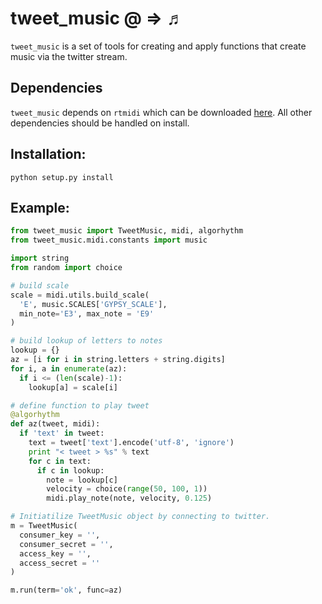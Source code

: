tweet_music @ => ♬
==================

`tweet_music` is a set of tools for creating and apply functions that create music via the twitter stream.

## Dependencies
`tweet_music` depends on `rtmidi` which can be downloaded [here](http://trac.chrisarndt.de/code/wiki/python-rtmidi). All other dependencies should be handled on install.

## Installation:
```
python setup.py install
```

## Example:
```python
from tweet_music import TweetMusic, midi, algorhythm
from tweet_music.midi.constants import music 

import string
from random import choice

# build scale
scale = midi.utils.build_scale(
  'E', music.SCALES['GYPSY_SCALE'], 
  min_note='E3', max_note = 'E9'
)

# build lookup of letters to notes
lookup = {}
az = [i for i in string.letters + string.digits]
for i, a in enumerate(az):
  if i <= (len(scale)-1):
    lookup[a] = scale[i]

# define function to play tweet
@algorhythm
def az(tweet, midi):
  if 'text' in tweet:
    text = tweet['text'].encode('utf-8', 'ignore')
    print "< tweet > %s" % text
    for c in text:
      if c in lookup:
        note = lookup[c]
        velocity = choice(range(50, 100, 1))
        midi.play_note(note, velocity, 0.125)

# Initiatilize TweetMusic object by connecting to twitter.
m = TweetMusic(
  consumer_key = '',
  consumer_secret = '',
  access_key = '',
  access_secret = ''
)

m.run(term='ok', func=az)
```
